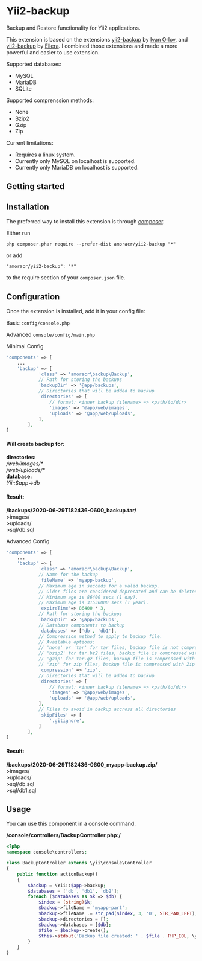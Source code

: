 Yii2-backup
===========
Backup and Restore functionality for Yii2 applications.

This extension is based on the extensions [yii2-backup](https://github.com/demisang/yii2-backup) by [Ivan Orlov](https://github.com/demisang), and [yii2-backup](https://github.com/elleracompany/yii2-backup) by [Ellera](https://github.com/elleracompany). I combined those extensions and made a more powerful and easier to use extension.


Supported databases:
- MySQL
- MariaDB
- SQLite

Supported comprenssion methods:
- None
- Bzip2
- Gzip
- Zip

Current limitations:
- Requires a linux system.
- Currently only MySQL on localhost is supported.
- Currently only MariaDB on localhost is supported.


Getting started
------------

Installation
------------

The preferred way to install this extension is through [composer](http://getcomposer.org/download/).

Either run

```
php composer.phar require --prefer-dist amoracr/yii2-backup "*"
```

or add

```
"amoracr/yii2-backup": "*"
```

to the require section of your `composer.json` file.


Configuration
-------------

Once the extension is installed, add it in your config file:

Basic ```config/console.php```

Advanced ```console/config/main.php```

Minimal Config
```php
'components' => [
    ...
    'backup' => [
            'class' => 'amoracr\backup\Backup',
            // Path for storing the backups
            'backupDir' => '@app/backups',
            // Directories that will be added to backup
            'directories' => [
                // format: <inner backup filename> => <path/to/dir>
                'images' => '@app/web/images',
                'uploads' => '@app/web/uploads',
            ],
        ],
]
```
#### Will create backup for:
**directories:**<br />
_/web/images/\*_<br />
_/web/uploads/\*_<br />
**database:**<br />
_Yii::$app->db_

#### Result:
**/backups/2020-06-29T182436-0600_backup.tar/**<br />
\>images/<br />
\>uploads/<br />
\>sql/db.sql

Advanced Config
```php
'components' => [
    ...
    'backup' => [
            'class' => 'amoracr\backup\Backup',
            // Name for the backup
            'fileName' => 'myapp-backup',
            // Maximum age in seconds for a valid backup.
            // Older files are considered deprecated and can be deleted.
            // Minimum age is 86400 secs (1 day).
            // Maximum age is 31536000 secs (1 year).
            'expireTime'=> 86400 * 3,
            // Path for storing the backups
            'backupDir' => '@app/backups',
            // Database components to backup
            'databases' => ['db', 'db1'],
            // Compression method to apply to backup file.
            // Available options:
            // 'none' or 'tar' for tar files, backup file is not compressed.
            // 'bzip2' for tar.bz2 files, backup file is compressed with Bzip2 compression.
            // 'gzip' for tar.gz files, backup file is compressed with Gzip compression.
            // 'zip' for zip files, backup file is compressed with Zip compression.
            'compression' => 'zip',
            // Directories that will be added to backup
            'directories' => [
                // format: <inner backup filename> => <path/to/dir>
                'images' => '@app/web/images',
                'uploads' => '@app/web/uploads',
            ],
            // Files to avoid in backup accross all directories
            'skipFiles' => [
                '.gitignore',
            ]
        ],
]
```
#### Result:
**/backups/2020-06-29T182436-0600_myapp-backup.zip/**<br />
\>images/<br />
\>uploads/<br />
\>sql/db.sql<br />
\>sql/db1.sql<br />


Usage
-----
You can use this component in a console command.<br />

**/console/controllers/BackupController.php:/**<br />
```php
<?php
namespace console\controllers;

class BackupController extends \yii\console\Controller
{
    public function actionBackup()
    {
        $backup = \Yii::$app->backup;
        $databases = ['db', 'db1', 'db2'];
        foreach ($databases as $k => $db) {
            $index = (string)$k;
            $backup->fileName = 'myapp-part';
            $backup->fileName .= str_pad($index, 3, '0', STR_PAD_LEFT);
            $backup->directories = [];
            $backup->databases = [$db];
            $file = $backup->create();
            $this->stdout('Backup file created: ' . $file . PHP_EOL, \yii\helpers\Console::FG_GREEN);
        }
    }
}
```
